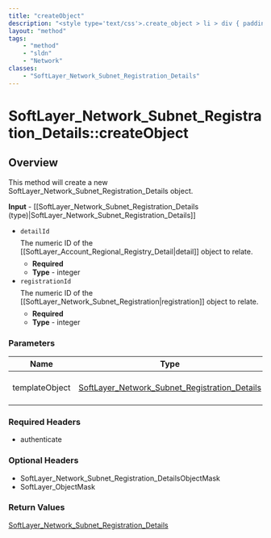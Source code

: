 ```yaml
---
title: "createObject"
description: "<style type='text/css'>.create_object > li > div { padding-top: .5em; padding-bottom: .5em}</style> This method will cre... "
layout: "method"
tags:
    - "method"
    - "sldn"
    - "Network"
classes:
    - "SoftLayer_Network_Subnet_Registration_Details"
---
```

# SoftLayer_Network_Subnet_Registration_Details::createObject
## Overview 
<style type="text/css">.create_object > li > div { padding-top: .5em; padding-bottom: .5em}</style> This method will create a new SoftLayer_Network_Subnet_Registration_Details object. 

<b>Input</b> - [[SoftLayer_Network_Subnet_Registration_Details (type)|SoftLayer_Network_Subnet_Registration_Details]] <ul class="create_object"> <li><code>detailId</code> <div> The numeric ID of the [[SoftLayer_Account_Regional_Registry_Detail|detail]] object to relate. </div> <ul> <li><b>Required</b></li> <li><b>Type</b> - integer</li> </ul> </li> <li><code>registrationId</code> <div> The numeric ID of the [[SoftLayer_Network_Subnet_Registration|registration]] object to relate. </div> <ul> <li><b>Required</b></li> <li><b>Type</b> - integer</li> </ul> </li> </ul> 

### Parameters 
|Name | Type | Description |
| --- | --- | --- |
|templateObject| <a href='/reference/datatypes/SoftLayer_Network_Subnet_Registration_Details'>SoftLayer_Network_Subnet_Registration_Details </a>| The SoftLayer_Network_Subnet_Registration_Details object that you wish to create.|


### Required Headers
* authenticate

### Optional Headers
* SoftLayer_Network_Subnet_Registration_DetailsObjectMask
* SoftLayer_ObjectMask

### Return Values
<a href='/reference/datatypes/SoftLayer_Network_Subnet_Registration_Details'>SoftLayer_Network_Subnet_Registration_Details </a>

